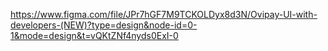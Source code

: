 https://www.figma.com/file/JPr7hGF7M9TCKOLDyx8d3N/Ovipay-UI-with-developers-(NEW)?type=design&node-id=0-1&mode=design&t=vQKtZNf4nyds0ExI-0
